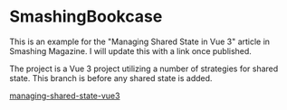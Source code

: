 # SmashingBookcase

This is an example for the "Managing Shared State in Vue 3" article in Smashing Magazine. I will update this with a link once published.

The project is a Vue 3 project utilizing a number of strategies for shared state. This branch is before any shared state is added. 

[managing-shared-state-vue3](https://www.smashingmagazine.com/2021/06/managing-shared-state-vue3/)
